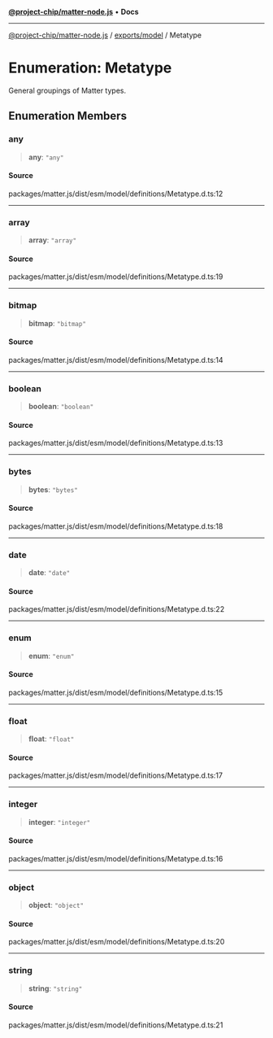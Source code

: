 [**@project-chip/matter-node.js**](../../../README.md) • **Docs**

***

[@project-chip/matter-node.js](../../../modules.md) / [exports/model](../README.md) / Metatype

# Enumeration: Metatype

General groupings of Matter types.

## Enumeration Members

### any

> **any**: `"any"`

#### Source

packages/matter.js/dist/esm/model/definitions/Metatype.d.ts:12

***

### array

> **array**: `"array"`

#### Source

packages/matter.js/dist/esm/model/definitions/Metatype.d.ts:19

***

### bitmap

> **bitmap**: `"bitmap"`

#### Source

packages/matter.js/dist/esm/model/definitions/Metatype.d.ts:14

***

### boolean

> **boolean**: `"boolean"`

#### Source

packages/matter.js/dist/esm/model/definitions/Metatype.d.ts:13

***

### bytes

> **bytes**: `"bytes"`

#### Source

packages/matter.js/dist/esm/model/definitions/Metatype.d.ts:18

***

### date

> **date**: `"date"`

#### Source

packages/matter.js/dist/esm/model/definitions/Metatype.d.ts:22

***

### enum

> **enum**: `"enum"`

#### Source

packages/matter.js/dist/esm/model/definitions/Metatype.d.ts:15

***

### float

> **float**: `"float"`

#### Source

packages/matter.js/dist/esm/model/definitions/Metatype.d.ts:17

***

### integer

> **integer**: `"integer"`

#### Source

packages/matter.js/dist/esm/model/definitions/Metatype.d.ts:16

***

### object

> **object**: `"object"`

#### Source

packages/matter.js/dist/esm/model/definitions/Metatype.d.ts:20

***

### string

> **string**: `"string"`

#### Source

packages/matter.js/dist/esm/model/definitions/Metatype.d.ts:21
